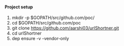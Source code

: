 #### Project setup

1. mkdir -p $GOPATH/src/github.com/poc/ </br>
2. cd $GOPATH/src/github.com/poc </br>
3. git clone https://github.com/aarshi03/urlShortner.git </br>
4. cd urlShortner
5. dep ensure -v -vendor-only
